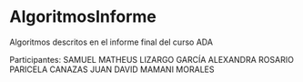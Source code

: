 # AlgoritmosInforme
Algoritmos descritos en el informe final del curso ADA

Participantes:
SAMUEL MATHEUS LIZARGO GARCÍA
ALEXANDRA ROSARIO PARICELA CANAZAS
JUAN DAVID MAMANI MORALES
